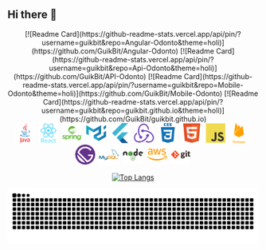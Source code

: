 ## Hi there 👋
<div align="center">
[![Readme Card](https://github-readme-stats.vercel.app/api/pin/?username=guikbit&repo=Angular-Odonto&theme=holi)](https://github.com/GuikBit/Angular-Odonto)
[![Readme Card](https://github-readme-stats.vercel.app/api/pin/?username=guikbit&repo=Api-Odonto&theme=holi)](https://github.com/GuikBit/API-Odonto)
[![Readme Card](https://github-readme-stats.vercel.app/api/pin/?username=guikbit&repo=Mobile-Odonto&theme=holi)](https://github.com/GuikBit/Mobile-Odonto)
[![Readme Card](https://github-readme-stats.vercel.app/api/pin/?username=guikbit&repo=guikbit.github.io&theme=holi)](https://github.com/GuikBit/guikbit.github.io)
<div>
<div align="center">
  <img src="https://github.com/devicons/devicon/blob/master/icons/java/java-original-wordmark.svg" title="Java" alt="Java" width="40" height="40"/>&nbsp;
  <img src="https://github.com/devicons/devicon/blob/master/icons/react/react-original-wordmark.svg" title="React" alt="React" width="40" height="40"/>&nbsp;
  <img src="https://github.com/devicons/devicon/blob/master/icons/spring/spring-original-wordmark.svg" title="Spring" alt="Spring" width="40" height="40"/>&nbsp;
  <img src="https://github.com/devicons/devicon/blob/master/icons/materialui/materialui-original.svg" title="Material UI" alt="Material UI" width="40" height="40"/>&nbsp;
  <img src="https://github.com/devicons/devicon/blob/master/icons/flutter/flutter-original.svg" title="Flutter" alt="Flutter" width="40" height="40"/>&nbsp;
  <img src="https://github.com/devicons/devicon/blob/master/icons/redux/redux-original.svg" title="Redux" alt="Redux " width="40" height="40"/>&nbsp;
  <img src="https://github.com/devicons/devicon/blob/master/icons/css3/css3-plain-wordmark.svg"  title="CSS3" alt="CSS" width="40" height="40"/>&nbsp;
  <img src="https://github.com/devicons/devicon/blob/master/icons/html5/html5-original.svg" title="HTML5" alt="HTML" width="40" height="40"/>&nbsp;
  <img src="https://github.com/devicons/devicon/blob/master/icons/javascript/javascript-original.svg" title="JavaScript" alt="JavaScript" width="40" height="40"/>&nbsp;
  <img src="https://github.com/devicons/devicon/blob/master/icons/firebase/firebase-plain-wordmark.svg" title="Firebase" alt="Firebase" width="40" height="40"/>&nbsp;
  <img src="https://github.com/devicons/devicon/blob/master/icons/gatsby/gatsby-original.svg" title="Gatsby"  alt="Gatsby" width="40" height="40"/>&nbsp;
  <img src="https://github.com/devicons/devicon/blob/master/icons/mysql/mysql-original-wordmark.svg" title="MySQL"  alt="MySQL" width="40" height="40"/>&nbsp;
  <img src="https://github.com/devicons/devicon/blob/master/icons/nodejs/nodejs-original-wordmark.svg" title="NodeJS" alt="NodeJS" width="40" height="40"/>&nbsp;
  <img src="https://github.com/devicons/devicon/blob/master/icons/amazonwebservices/amazonwebservices-plain-wordmark.svg" title="AWS" alt="AWS" width="40" height="40"/>&nbsp;
  <img src="https://github.com/devicons/devicon/blob/master/icons/git/git-original-wordmark.svg" title="Git" **alt="Git" width="40" height="40"/>
</div>

[![Top Langs](https://github-readme-stats.vercel.app/api/top-langs/?username=guikbit&layout=compact&theme=holi)](https://github.com/GuikBit/)
<!--
![GitHub Stats](https://github-readme-stats.vercel.app/api?username=guikbit&show_icons=true&theme=radical)

![Top Langs](https://github-readme-stats.vercel.app/api/top-langs/?username=guikbit&layout=compact&theme=radical)
![Node.js Badge](https://img.shields.io/badge/Node.js-43853D?style=for-the-badge&logo=node.js&logoColor=white)
![React Badge](https://img.shields.io/badge/React-20232A?style=for-the-badge&logo=react&logoColor=61DAFB)
![Profile views](https://komarev.com/ghpvc/?username=guikbit&color=blue)

## 🚀 Projetos

### [API-Odonto](https://github.com/GuikBit/API-Odonto)
Uma API para controle odontológico desenvolvida com C# e EntityFrameworkCore.


<img src="https://media.giphy.com/media/13HgwGsXF0aiGY/giphy.gif" width="300">




## 🚀 Projetos

### [API-Odonto](https://github.com/GuikBit/API-Odonto)
Uma API para controle odontológico desenvolvida com C# e EntityFrameworkCore.


<img src="https://media.giphy.com/media/13HgwGsXF0aiGY/giphy.gif" width="300">

-->

![Snake animation](https://github.com/GuikBit/GuikBit/blob/gh-pages/github-snake-dark.svg)
<!--
**GuikBit/GuikBit** is a ✨ _special_ ✨ repository because its `README.md` (this file) appears on your GitHub profile.

Here are some ideas to get you started:

- 🔭 I’m currently working on ...
- 🌱 I’m currently learning ...
- 👯 I’m looking to collaborate on ...
- 🤔 I’m looking for help with ...
- 💬 Ask me about ...
- 📫 How to reach me: ...
- 😄 Pronouns: ...
- ⚡ Fun fact: ...
-->
